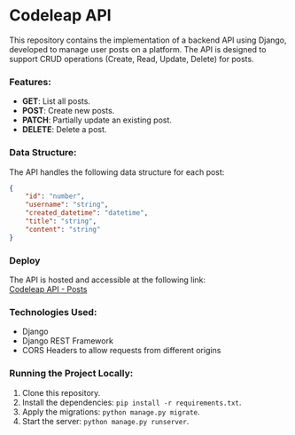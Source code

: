 # Codeleap API

This repository contains the implementation of a backend API using Django, developed to manage user posts on a platform. The API is designed to support CRUD operations (Create, Read, Update, Delete) for posts.

### Features:
- **GET**: List all posts.
- **POST**: Create new posts.
- **PATCH**: Partially update an existing post.
- **DELETE**: Delete a post.

### Data Structure:
The API handles the following data structure for each post:

```json
{
    "id": "number",
    "username": "string",
    "created_datetime": "datetime",
    "title": "string",
    "content": "string"
}

````
### Deploy
The API is hosted and accessible at the following link:  
[Codeleap API - Posts](https://codeleap-z2f1.onrender.com/api/posts/)

### Technologies Used:
- Django
- Django REST Framework
- CORS Headers to allow requests from different origins

### Running the Project Locally:
1. Clone this repository.
2. Install the dependencies: `pip install -r requirements.txt`.
3. Apply the migrations: `python manage.py migrate`.
4. Start the server: `python manage.py runserver`.